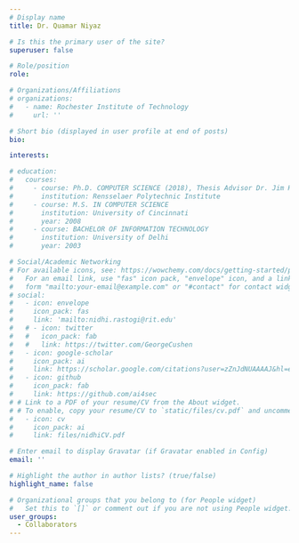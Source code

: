 ```yaml
---
# Display name
title: Dr. Quamar Niyaz

# Is this the primary user of the site?
superuser: false

# Role/position
role:

# Organizations/Affiliations
# organizations:
#   - name: Rochester Institute of Technology
#     url: ''

# Short bio (displayed in user profile at end of posts)
bio: 

interests:

# education:
#   courses:
#     - course: Ph.D. COMPUTER SCIENCE (2018), Thesis Advisor Dr. Jim Hendler
#       institution: Rensselaer Polytechnic Institute
#     - course: M.S. IN COMPUTER SCIENCE
#       institution: University of Cincinnati
#       year: 2008
#     - course: BACHELOR OF INFORMATION TECHNOLOGY 
#       institution: University of Delhi
#       year: 2003

# Social/Academic Networking
# For available icons, see: https://wowchemy.com/docs/getting-started/page-builder/#icons
#   For an email link, use "fas" icon pack, "envelope" icon, and a link in the
#   form "mailto:your-email@example.com" or "#contact" for contact widget.
# social:
#   - icon: envelope
#     icon_pack: fas
#     link: 'mailto:nidhi.rastogi@rit.edu'
#   # - icon: twitter
#   #   icon_pack: fab
#   #   link: https://twitter.com/GeorgeCushen
#   - icon: google-scholar
#     icon_pack: ai
#     link: https://scholar.google.com/citations?user=zZnJdNUAAAAJ&hl=en
#   - icon: github
#     icon_pack: fab
#     link: https://github.com/ai4sec
# # Link to a PDF of your resume/CV from the About widget.
# # To enable, copy your resume/CV to `static/files/cv.pdf` and uncomment the lines below.
#   - icon: cv
#     icon_pack: ai
#     link: files/nidhiCV.pdf

# Enter email to display Gravatar (if Gravatar enabled in Config)
email: ''

# Highlight the author in author lists? (true/false)
highlight_name: false

# Organizational groups that you belong to (for People widget)
#   Set this to `[]` or comment out if you are not using People widget.
user_groups:
  - Collaborators
---
```


<!-- Mother. Researcher. Educator. Mentor. Explorer.
I am an Assistant Professor in the Department of Software Engineering, GCCIS at Rochester Institute of Technology, NY. I am interested in transdisciplinary work in Cybersecurity, Artificial Intelligence, Heterogeneous Networks, and Graph Analytics building systems at scale. I received my Ph.D. in Computer Science with a focus on Cybersecurity, Networked Graphs and Machine Learning from Rensselaer Polytechnic Institute, NY and M.S. from the University of Cincinnati.  -->
